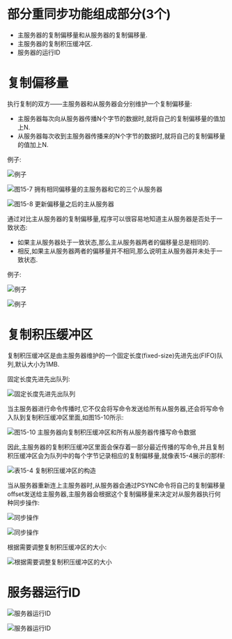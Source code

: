 # 部分重同步功能组成部分(3个)
* 主服务器的复制偏移量和从服务器的复制偏移量.
* 主服务器的复制积压缓冲区.
* 服务器的运行ID

# 复制偏移量
执行复制的双方——主服务器和从服务器会分别维护一个复制偏移量:
* 主服务器每次向从服务器传播N个字节的数据时,就将自己的复制偏移量的值加上N.
* 从服务器每次收到主服务器传播来的N个字节的数据时,就将自己的复制偏移量的值加上N.

例子:

![例子](https://github.com/gdufeZLYL/blog/blob/master/images/20180516111618.png)

![图15-7 拥有相同偏移量的主服务器和它的三个从服务器](https://githubcom/gdufeZLYL/blog/blob/master/images/20180516111645.png)

![图15-8 更新偏移量之后的主从服务器](https://githubcom/gdufeZLYL/blog/blob/master/images/20180516111751.png)

通过对比主从服务器的复制偏移量,程序可以很容易地知道主从服务器是否处于一致状态:
* 如果主从服务器处于一致状态,那么主从服务器两者的偏移量总是相同的.
* 相反,如果主从服务器两者的偏移量并不相同,那么说明主从服务器并未处于一致状态.

例子:

![例子](https://githubcom/gdufeZLYL/blog/blob/master/images/20180516112507.png)

![例子](https://githubcom/gdufeZLYL/blog/blob/master/images/20180516112537.png)

# 复制积压缓冲区
复制积压缓冲区是由主服务器维护的一个固定长度(fixed-size)先进先出(FIFO)队列,默认大小为1MB.

固定长度先进先出队列:

![固定长度先进先出队列](https://githubcom/gdufeZLYL/blog/blob/master/images/20180516113351.png)

当主服务器进行命令传播时,它不仅会将写命令发送给所有从服务器,还会将写命令入队到复制积压缓冲区里面,如图15-10所示:

![图15-10 主服务器向复制积压缓冲区和所有从服务器传播写命令数据](https://githubcom/gdufeZLYL/blog/blob/master/images/20180516114339.png)

因此,主服务器的复制积压缓冲区里面会保存着一部分最近传播的写命令,并且复制积压缓冲区会为队列中的每个字节记录相应的复制偏移量,就像表15-4展示的那样:

![表15-4 复制积压缓冲区的构造](https://githubcom/gdufeZLYL/blog/blob/master/images/20180516114740.png)

当从服务器重新连上主服务器时,从服务器会通过PSYNC命令将自己的复制偏移量offset发送给主服务器,主服务器会根据这个复制偏移量来决定对从服务器执行何种同步操作:

![同步操作](https://githubcom/gdufeZLYL/blog/blob/master/images/20180516115035.png)

![同步操作](https://githubcom/gdufeZLYL/blog/blob/master/images/20180516115104.png)

根据需要调整复制积压缓冲区的大小:

![根据需要调整复制积压缓冲区的大小](https://githubcom/gdufeZLYL/blog/blob/master/images/20180516115208.png)

# 服务器运行ID

![服务器运行ID](https://githubcom/gdufeZLYL/blog/blob/master/images/20180516125150.png)

![服务器运行ID](https://githubcom/gdufeZLYL/blog/blob/master/images/20180516125123.png)